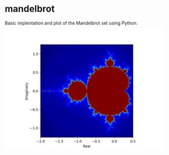 # mandelbrot

Basic implentation and plot of the Mandelbrot set using Python.

![alt text](https://github.com/JordanCoblin/mandelbrot/blob/master/jet_colormap.png)
